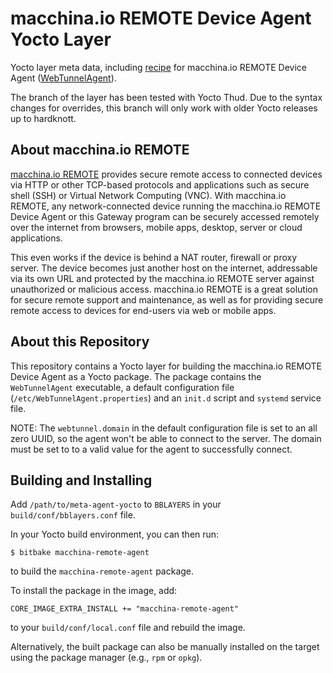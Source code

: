 # macchina.io REMOTE Device Agent Yocto Layer

Yocto layer meta data, including [recipe](https://wiki.yoctoproject.org/wiki/Building_your_own_recipes_from_first_principles) 
for macchina.io REMOTE Device Agent ([WebTunnelAgent](https://github.com/my-devices/sdk/blob/master/WebTunnel/WebTunnelAgent)).

The branch of the layer has been tested with Yocto Thud.
Due to the syntax changes for overrides, this branch will only
work with older Yocto releases up to hardknott.

## About macchina.io REMOTE

[macchina.io REMOTE](https://macchina.io/remote) provides secure remote access to connected devices
via HTTP or other TCP-based protocols and applications such as secure shell (SSH) or
Virtual Network Computing (VNC). With macchina.io REMOTE, any network-connected device
running the macchina.io REMOTE Device Agent or this Gateway program can be securely accessed remotely over the
internet from browsers, mobile apps, desktop, server or cloud applications.

This even works if the device is behind a NAT router, firewall or proxy server.
The device becomes just another host on the internet, addressable via its own URL and
protected by the macchina.io REMOTE server against unauthorized or malicious access.
macchina.io REMOTE is a great solution for secure remote support and maintenance,
as well as for providing secure remote access to devices for end-users via web or
mobile apps.


## About this Repository

This repository contains a Yocto layer for building the macchina.io REMOTE Device Agent
as a Yocto package.
The package contains the `WebTunnelAgent` executable, a default configuration file
(`/etc/WebTunnelAgent.properties`) and an `init.d` script and `systemd` service file.

NOTE: The `webtunnel.domain` in the default configuration file is set to an all zero UUID,
so the agent won't be able to connect to the server. The domain must be set to
to a valid value for the agent to successfully connect.


## Building and Installing

Add `/path/to/meta-agent-yocto` to `BBLAYERS` in your `build/conf/bblayers.conf` file.

In your Yocto build environment, you can then run:

```
$ bitbake macchina-remote-agent
```

to build the `macchina-remote-agent` package.

To install the package in the image, add:

```
CORE_IMAGE_EXTRA_INSTALL += "macchina-remote-agent"
```

to your `build/conf/local.conf` file and rebuild the image.

Alternatively, the built package can also be manually installed on the target
using the package manager (e.g., `rpm` or `opkg`).

